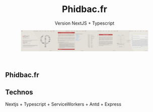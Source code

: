 <p>
<h1 align="center">Phidbac.fr</h1>
<p align="center">
Version NextJS + Typescript</p>

<p align="center" ><img width="20%" src="./docs/Accueil.png"><img width="20%" src="./docs/Cours.png"><img width="20%" src="./docs/Index.png"><img width="20%" src="./docs/Sujets.png"></p>
<br/>

## Phidbac.fr

## Technos

Nextjs + Typescript + ServiceWorkers + Antd + Express